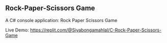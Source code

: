 ## Rock-Paper-Scissors Game
A  C# console application: Rock Paper Scissors Game 

Live Demo: https://replit.com/@Siyabongamahlal/C-Rock-Paper-Scissors-Game
